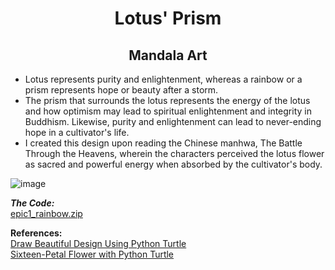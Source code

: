 <h1 align="center"> Lotus' Prism </h1>
<h2 align="center">  Mandala Art </h2> 

- Lotus represents purity and enlightenment, whereas a rainbow or a prism represents hope or beauty after a storm. 
- The prism that surrounds the lotus represents the energy of the lotus and how optimism may lead to spiritual enlightenment and integrity in Buddhism. Likewise, purity and enlightenment can lead to never-ending hope in a cultivator's life. 
- I created this design upon reading the Chinese manhwa, The Battle Through the Heavens, wherein the characters perceived the lotus flower as sacred and powerful energy when absorbed by the cultivator's body.

![image](https://user-images.githubusercontent.com/99384034/164506972-437938ea-f042-4526-9b99-3fc8c54addce.png)

***The Code:*** <br>
[epic1_rainbow.zip](https://github.com/AsieJayFondales/epic1-midterm-output/files/8532719/epic1_rainbow.zip)

**References:** <br> 
<a href = https://youtu.be/eOHwJDELOwU >Draw Beautiful Design Using Python Turtle </a> <br>
<a href = https://pythonturtle.academy/sixteen-petal-flower-with-python-turtle/ > Sixteen-Petal Flower with Python Turtle </a>

